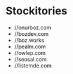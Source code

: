 # Stockitories
- //onurboz.com
- //bozdev.com
- //boz.works
- //pealm.com
- //owlep.com
- //seosal.com
- //listemde.com
